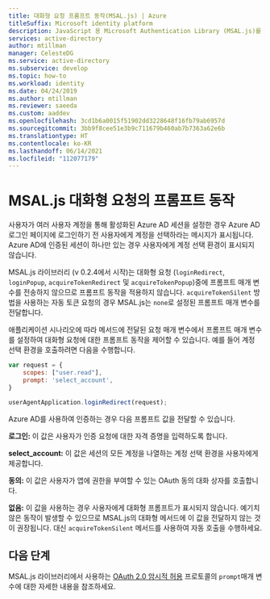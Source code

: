 ```yaml
---
title: 대화형 요청 프롬프트 동작(MSAL.js) | Azure
titleSuffix: Microsoft identity platform
description: JavaScript 용 Microsoft Authentication Library (MSAL.js)를 사용하여 대화형 호출에서 프롬프트 동작의 사용자 지정 방법을 알아보세요.
services: active-directory
author: mtillman
manager: CelesteDG
ms.service: active-directory
ms.subservice: develop
ms.topic: how-to
ms.workload: identity
ms.date: 04/24/2019
ms.author: mtillman
ms.reviewer: saeeda
ms.custom: aaddev
ms.openlocfilehash: 3cd1b6a0015f51902dd3228648f16fb79ab6957d
ms.sourcegitcommit: 3bb9f8cee51e3b9c711679b460ab7b7363a62e6b
ms.translationtype: HT
ms.contentlocale: ko-KR
ms.lasthandoff: 06/14/2021
ms.locfileid: "112077179"
---
```

# <a name="prompt-behavior-in-msaljs-interactive-requests"></a>MSAL.js 대화형 요청의 프롬프트 동작

사용자가 여러 사용자 계정을 통해 활성화된 Azure AD 세션을 설정한 경우 Azure AD 로그인 페이지에 로그인하기 전 사용자에게 계정을 선택하라는 메시지가 표시됩니다. Azure AD에 인증된 세션이 하나만 있는 경우 사용자에게 계정 선택 환경이 표시되지 않습니다.

MSAL.js 라이브러리 (v 0.2.4에서 시작)는 대화형 요청 (`loginRedirect`, `loginPopup`, `acquireTokenRedirect` 및 `acquireTokenPopup`)중에 프롬프트 매개 변수를 전송하지 않으므로 프롬프트 동작을 적용하지 않습니다. `acquireTokenSilent` 방법을 사용하는 자동 토큰 요청의 경우 MSAL.js는 `none`로 설정된 프롬프트 매개 변수를 전달합니다.

애플리케이션 시나리오에 따라 메서드에 전달된 요청 매개 변수에서 프롬프트 매개 변수를 설정하여 대화형 요청에 대한 프롬프트 동작을 제어할 수 있습니다. 예를 들어 계정 선택 환경을 호출하려면 다음을 수행합니다.

```javascript
var request = {
    scopes: ["user.read"],
    prompt: 'select_account',
}

userAgentApplication.loginRedirect(request);
```


Azure AD를 사용하여 인증하는 경우 다음 프롬프트 값을 전달할 수 있습니다.

**로그인:** 이 값은 사용자가 인증 요청에 대한 자격 증명을 입력하도록 합니다.

**select_account:** 이 값은 세션의 모든 계정을 나열하는 계정 선택 환경을 사용자에게 제공합니다.

**동의:** 이 값은 사용자가 앱에 권한을 부여할 수 있는 OAuth 동의 대화 상자를 호출합니다.

**없음:** 이 값을 사용하는 경우 사용자에게 대화형 프롬프트가 표시되지 않습니다. 예기치 않은 동작이 발생할 수 있으므로 MSAL.js의 대화형 메서드에 이 값을 전달하지 않는 것이 권장됩니다. 대신 `acquireTokenSilent` 메서드를 사용하여 자동 호출을 수행하세요.

## <a name="next-steps"></a>다음 단계

MSAL.js 라이브러리에서 사용하는 [OAuth 2.0 암시적 허용](v2-oauth2-implicit-grant-flow.md) 프로토콜의 `prompt`매개 변수에 대한 자세한 내용을 참조하세요.
